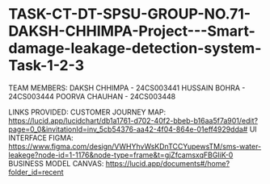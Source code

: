 # TASK-CT-DT-SPSU-GROUP-NO.71-DAKSH-CHHIMPA-Project---Smart-damage-leakage-detection-system-Task-1-2-3
TEAM MEMBERS: 
DAKSH CHHIMPA - 24CS003441
HUSSAIN BOHRA - 24CS003444
POORVA CHAUHAN - 24CS003448

LINKS PROVIDED: 
CUSTOMER JOURNEY MAP: https://lucid.app/lucidchart/db1a1761-d702-40f2-bbeb-b16aa5f7a901/edit?page=0_0&invitationId=inv_5cb54376-aa42-4f04-864e-01eff4929dda#
UI INTERFACE FIGMA: https://www.figma.com/design/VWHYhvWsKDnTCCYupewsTM/sms-water-leakege?node-id=1-1176&node-type=frame&t=gjZfcamsxqFBGIiK-0
BUSINESS MODEL CANVAS: https://lucid.app/documents#/home?folder_id=recent
